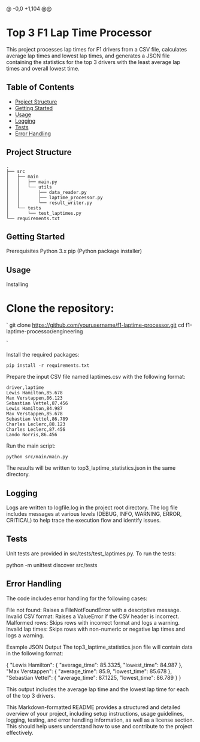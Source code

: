 @ -0,0 +1,104 @@
# Top 3 F1 Lap Time Processor

This project processes lap times for F1 drivers from a CSV file, calculates average lap times and lowest lap times, and generates a JSON file containing the statistics for the top 3 drivers with the least average lap times and overall lowest time.

## Table of Contents

- [Project Structure](#project-structure)
- [Getting Started](#getting-started)
- [Usage](#usage)
- [Logging](#logging)
- [Tests](#tests)
- [Error Handling](#error-handling)

## Project Structure

```plaintext
.
├── src
│   ├── main
│   │   ├── main.py
│   │   └── utils
│   │       ├── data_reader.py
│   │       ├── laptime_processor.py
│   │       └── result_writer.py
│   └── tests
│       └── test_laptimes.py
└── requirements.txt
```

## Getting Started
Prerequisites
Python 3.x
pip (Python package installer)

## Usage
Installing
# Clone the repository:
`
git clone https://github.com/yourusername/f1-laptime-processor.git
cd f1-laptime-processor/engineering

`

Install the required packages:

`pip install -r requirements.txt`

Prepare the input CSV file named laptimes.csv with the following format:

```
driver,laptime
Lewis Hamilton,85.678
Max Verstappen,86.123
Sebastian Vettel,87.456
Lewis Hamilton,84.987
Max Verstappen,85.678
Sebastian Vettel,86.789
Charles Leclerc,88.123
Charles Leclerc,87.456
Lando Norris,86.456
```

Run the main script:
```
python src/main/main.py
```


The results will be written to top3_laptime_statistics.json in the same directory.

## Logging
Logs are written to logfile.log in the project root directory. The log file includes messages at various levels (DEBUG, INFO, WARNING, ERROR, CRITICAL) to help trace the execution flow and identify issues.

## Tests
Unit tests are provided in src/tests/test_laptimes.py. To run the tests:

python -m unittest discover src/tests

## Error Handling
The code includes error handling for the following cases:

File not found: Raises a FileNotFoundError with a descriptive message.
Invalid CSV format: Raises a ValueError if the CSV header is incorrect.
Malformed rows: Skips rows with incorrect format and logs a warning.
Invalid lap times: Skips rows with non-numeric or negative lap times and logs a warning.


Example JSON Output
The top3_laptime_statistics.json file will contain data in the following format:

{
    "Lewis Hamilton": {
        "average_time": 85.3325,
        "lowest_time": 84.987
    },
    "Max Verstappen": {
        "average_time": 85.9,
        "lowest_time": 85.678
    },
    "Sebastian Vettel": {
        "average_time": 87.1225,
        "lowest_time": 86.789
    }
}


This output includes the average lap time and the lowest lap time for each of the top 3 drivers.


This Markdown-formatted README provides a structured and detailed overview of your project, including setup instructions, usage guidelines, logging, testing, and error handling information, as well as a license section. This should help users understand how to use and contribute to the project effectively.


